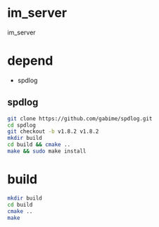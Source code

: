 # im_server

im_server

# depend

- spdlog

## spdlog 

```bash 
git clone https://github.com/gabime/spdlog.git
cd spdlog
git checkout -b v1.8.2 v1.8.2
mkdir build
cd build && cmake ..
make && sudo make install 
```

# build

```bash
mkdir build
cd build
cmake ..
make
```
